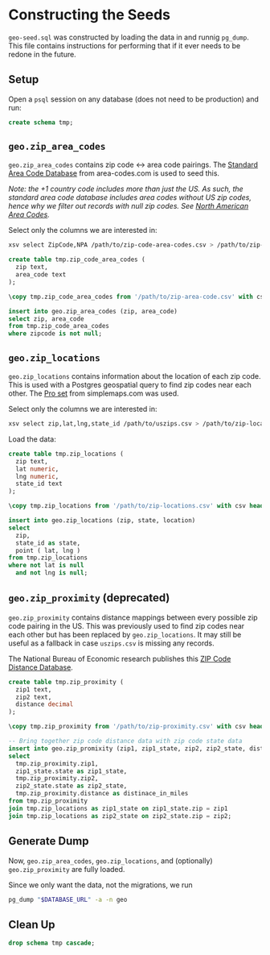 # Constructing the Seeds

`geo-seed.sql` was constructed by loading the data in and runnig `pg_dump`. This file contains instructions for performing that if it ever needs to be redone in the future.

## Setup

Open a `psql` session on any database (does not need to be production) and run:

```sql
create schema tmp;
```

## `geo.zip_area_codes`

`geo.zip_area_codes` contains zip code <-> area code pairings. The [Standard Area Code Database](https://www.area-codes.com/area-code-database.asp) from area-codes.com is used to seed this.

_Note: the +1 country code includes more than just the US. As such, the standard area code database includes area codes without US zip codes, hence why we filter out records with null zip codes. See [North American Area Codes](https://www.twilio.com/docs/glossary/north-american-area-codes)._

Select only the columns we are interested in:

```sh
xsv select ZipCode,NPA /path/to/zip-code-area-codes.csv > /path/to/zip-area-code.csv
```

```sql
create table tmp.zip_code_area_codes (
  zip text,
  area_code text
);

\copy tmp.zip_code_area_codes from '/path/to/zip-area-code.csv' with csv header;

insert into geo.zip_area_codes (zip, area_code)
select zip, area_code
from tmp.zip_code_area_codes
where zipcode is not null;
```

## `geo.zip_locations`

`geo.zip_locations` contains information about the location of each zip code. This is used with a Postgres geospatial query to find zip codes near each other. The [Pro set](https://simplemaps.com/data/us-zips) from simplemaps.com was used.

Select only the columns we are interested in:

```sh
xsv select zip,lat,lng,state_id /path/to/uszips.csv > /path/to/zip-locations.csv
```

Load the data:

```sql
create table tmp.zip_locations (
  zip text,
  lat numeric,
  lng numeric,
  state_id text
);

\copy tmp.zip_locations from '/path/to/zip-locations.csv' with csv header;

insert into geo.zip_locations (zip, state, location)
select
  zip,
  state_id as state,
  point ( lat, lng )
from tmp.zip_locations
where not lat is null
  and not lng is null;
```

## `geo.zip_proximity` (deprecated)

`geo.zip_proximity` contains distance mappings between every possible zip code pairing in the US. This was previously used to find zip codes near each other but has been replaced by `geo.zip_locations`. It may still be useful as a fallback in case `uszips.csv` is missing any records.

The National Bureau of Economic research publishes this [ZIP Code Distance Database](https://data.nber.org/data/zip-code-distance-database.html).

```sql
create table tmp.zip_proximity (
  zip1 text,
  zip2 text,
  distance decimal
);

\copy tmp.zip_proximity from '/path/to/zip-proximity.csv' with csv header;

-- Bring together zip code distance data with zip code state data
insert into geo.zip_promixity (zip1, zip1_state, zip2, zip2_state, distance_in_miles)
select
  tmp.zip_proximity.zip1,
  zip1_state.state as zip1_state,
  tmp.zip_proximity.zip2,
  zip2_state.state as zip2_state,
  tmp.zip_proximity.distance as distinace_in_miles
from tmp.zip_proximity
join tmp.zip_locations as zip1_state on zip1_state.zip = zip1
join tmp.zip_locations as zip2_state on zip2_state.zip = zip2;
```

## Generate Dump

Now, `geo.zip_area_codes`, `geo.zip_locations`, and (optionally) `geo.zip_proximity` are fully loaded.

Since we only want the data, not the migrations, we run

```sh
pg_dump "$DATABASE_URL" -a -n geo
```

## Clean Up

```sql
drop schema tmp cascade;
```
